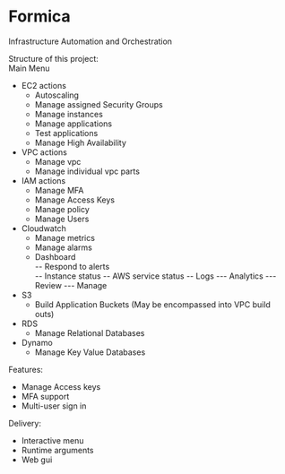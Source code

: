 # Formica  
Infrastructure Automation and Orchestration  

Structure of this project:  
Main Menu  
- EC2 actions  
	- Autoscaling  
	- Manage assigned Security Groups  
	- Manage instances  
	- Manage applications  
	- Test applications  
	- Manage High Availability  
- VPC actions  
	- Manage vpc  
	- Manage individual vpc parts  
- IAM actions  
	- Manage MFA  
	- Manage Access Keys  
	- Manage policy  
	- Manage Users  
- Cloudwatch  
	- Manage metrics  
	- Manage alarms  
	- Dashboard  
		-- Respond to alerts  
		-- Instance status
		-- AWS service status
		-- Logs
			--- Analytics
			--- Review
			--- Manage
- S3  
	- Build Application Buckets (May be encompassed into VPC build outs)
- RDS  
	- Manage Relational Databases
- Dynamo  
	- Manage Key Value Databases

Features:
- Manage Access keys
- MFA support
- Multi-user sign in

Delivery:  
- Interactive menu  
- Runtime arguments
- Web gui
